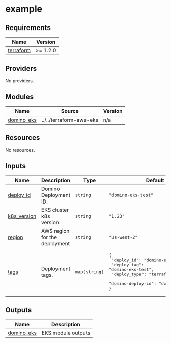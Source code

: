 # example

<!-- BEGINNING OF PRE-COMMIT-TERRAFORM DOCS HOOK -->
## Requirements

| Name | Version |
|------|---------|
| <a name="requirement_terraform"></a> [terraform](#requirement\_terraform) | >= 1.2.0 |

## Providers

No providers.

## Modules

| Name | Source | Version |
|------|--------|---------|
| <a name="module_domino_eks"></a> [domino\_eks](#module\_domino\_eks) | ../../terraform-aws-eks | n/a |

## Resources

No resources.

## Inputs

| Name | Description | Type | Default | Required |
|------|-------------|------|---------|:--------:|
| <a name="input_deploy_id"></a> [deploy\_id](#input\_deploy\_id) | Domino Deployment ID. | `string` | `"domino-eks-test"` | no |
| <a name="input_k8s_version"></a> [k8s\_version](#input\_k8s\_version) | EKS cluster k8s version. | `string` | `"1.23"` | no |
| <a name="input_region"></a> [region](#input\_region) | AWS region for the deployment | `string` | `"us-west-2"` | no |
| <a name="input_tags"></a> [tags](#input\_tags) | Deployment tags. | `map(string)` | <pre>{<br>  "deploy_id": "domino-eks-test",<br>  "deploy_tag": "domino-eks-test",<br>  "deploy_type": "terraform-aws-eks",<br>  "domino-deploy-id": "domino-eks-test"<br>}</pre> | no |

## Outputs

| Name | Description |
|------|-------------|
| <a name="output_domino_eks"></a> [domino\_eks](#output\_domino\_eks) | EKS module outputs |
<!-- END OF PRE-COMMIT-TERRAFORM DOCS HOOK -->

